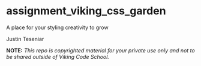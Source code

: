 assignment_viking_css_garden
============================

A place for your styling creativity to grow

Justin Teseniar

**NOTE:** *This repo is copyrighted material for your private use only and not to be shared outside of Viking Code School.*


